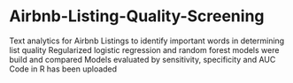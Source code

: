 # Airbnb-Listing-Quality-Screening
Text analytics for Airbnb Listings to identify important words in determining list quality
Regularized logistic regression and random forest models were build and compared
Models evaluated by sensitivity, specificity and AUC
Code in R has been uploaded
